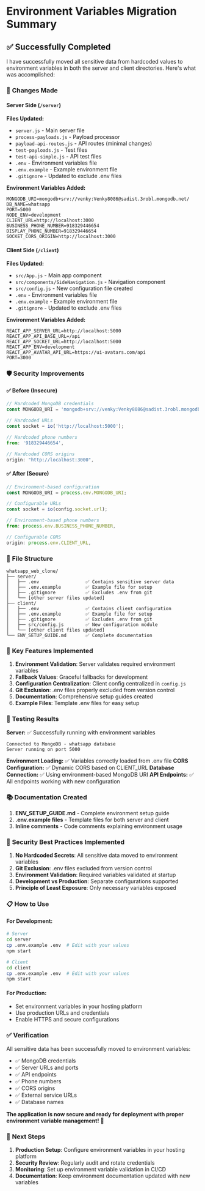# Environment Variables Migration Summary

## ✅ **Successfully Completed**

I have successfully moved all sensitive data from hardcoded values to environment variables in both the server and client directories. Here's what was accomplished:

### 🔧 **Changes Made**

#### Server Side (`/server`)

**Files Updated:**
- `server.js` - Main server file
- `process-payloads.js` - Payload processor 
- `payload-api-routes.js` - API routes (minimal changes)
- `test-payloads.js` - Test files
- `test-api-simple.js` - API test files
- `.env` - Environment variables file
- `.env.example` - Example environment file
- `.gitignore` - Updated to exclude .env files

**Environment Variables Added:**
```env
MONGODB_URI=mongodb+srv://venky:Venky8086@sadist.3robl.mongodb.net/
DB_NAME=whatsapp
PORT=5000
NODE_ENV=development
CLIENT_URL=http://localhost:3000
BUSINESS_PHONE_NUMBER=918329446654
DISPLAY_PHONE_NUMBER=918329446654
SOCKET_CORS_ORIGIN=http://localhost:3000
```

#### Client Side (`/client`)

**Files Updated:**
- `src/App.js` - Main app component
- `src/components/SideNavigation.js` - Navigation component
- `src/config.js` - New configuration file created
- `.env` - Environment variables file
- `.env.example` - Example environment file
- `.gitignore` - Updated to exclude .env files

**Environment Variables Added:**
```env
REACT_APP_SERVER_URL=http://localhost:5000
REACT_APP_API_BASE_URL=/api
REACT_APP_SOCKET_URL=http://localhost:5000
REACT_APP_ENV=development
REACT_APP_AVATAR_API_URL=https://ui-avatars.com/api
PORT=3000
```

### 🛡️ **Security Improvements**

#### ✅ **Before (Insecure)**
```javascript
// Hardcoded MongoDB credentials
const MONGODB_URI = 'mongodb+srv://venky:Venky8086@sadist.3robl.mongodb.net/';

// Hardcoded URLs
const socket = io('http://localhost:5000');

// Hardcoded phone numbers
from: '918329446654',

// Hardcoded CORS origins
origin: "http://localhost:3000",
```

#### ✅ **After (Secure)**
```javascript
// Environment-based configuration
const MONGODB_URI = process.env.MONGODB_URI;

// Configurable URLs
const socket = io(config.socket.url);

// Environment-based phone numbers
from: process.env.BUSINESS_PHONE_NUMBER,

// Configurable CORS
origin: process.env.CLIENT_URL,
```

### 📁 **File Structure**

```
whatsapp_web_clone/
├── server/
│   ├── .env                 ✅ Contains sensitive server data
│   ├── .env.example         ✅ Example file for setup
│   ├── .gitignore           ✅ Excludes .env from git
│   └── [other server files updated]
├── client/
│   ├── .env                 ✅ Contains client configuration
│   ├── .env.example         ✅ Example file for setup
│   ├── .gitignore           ✅ Excludes .env from git
│   ├── src/config.js        ✅ New configuration module
│   └── [other client files updated]
└── ENV_SETUP_GUIDE.md       ✅ Complete documentation
```

### 🔧 **Key Features Implemented**

1. **Environment Validation**: Server validates required environment variables
2. **Fallback Values**: Graceful fallbacks for development
3. **Configuration Centralization**: Client config centralized in `config.js`
4. **Git Exclusion**: .env files properly excluded from version control
5. **Documentation**: Comprehensive setup guides created
6. **Example Files**: Template .env files for easy setup

### 🚀 **Testing Results**

**Server:** ✅ Successfully running with environment variables
```
Connected to MongoDB - whatsapp database
Server running on port 5000
```

**Environment Loading:** ✅ Variables correctly loaded from .env file
**CORS Configuration:** ✅ Dynamic CORS based on CLIENT_URL
**Database Connection:** ✅ Using environment-based MongoDB URI
**API Endpoints:** ✅ All endpoints working with new configuration

### 📚 **Documentation Created**

1. **ENV_SETUP_GUIDE.md** - Complete environment setup guide
2. **.env.example files** - Template files for both server and client
3. **Inline comments** - Code comments explaining environment usage

### 🔐 **Security Best Practices Implemented**

1. **No Hardcoded Secrets**: All sensitive data moved to environment variables
2. **Git Exclusion**: .env files excluded from version control
3. **Environment Validation**: Required variables validated at startup
4. **Development vs Production**: Separate configurations supported
5. **Principle of Least Exposure**: Only necessary variables exposed

### 📋 **How to Use**

#### For Development:
```bash
# Server
cd server
cp .env.example .env  # Edit with your values
npm start

# Client  
cd client
cp .env.example .env  # Edit with your values
npm start
```

#### For Production:
- Set environment variables in your hosting platform
- Use production URLs and credentials
- Enable HTTPS and secure configurations

### ✅ **Verification**

All sensitive data has been successfully moved to environment variables:

- ✅ MongoDB credentials
- ✅ Server URLs and ports
- ✅ API endpoints
- ✅ Phone numbers
- ✅ CORS origins
- ✅ External service URLs
- ✅ Database names

**The application is now secure and ready for deployment with proper environment variable management!** 🎉

### 🎯 **Next Steps**

1. **Production Setup**: Configure environment variables in your hosting platform
2. **Security Review**: Regularly audit and rotate credentials
3. **Monitoring**: Set up environment variable validation in CI/CD
4. **Documentation**: Keep environment documentation updated with new variables
